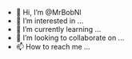 - 👋 Hi, I’m @MrBobNl
- 👀 I’m interested in ...
- 🌱 I’m currently learning ...
- 💞️ I’m looking to collaborate on ...
- 📫 How to reach me ...

<!---
MrBobNl/MrBobNl is a ✨ special ✨ repository because its `README.md` (this file) appears on your GitHub profile.
You can click the Preview link to take a look at your changes.
--->
